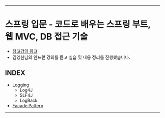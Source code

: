 ___
# 스프링 입문 - 코드로 배우는 스프링 부트, 웹 MVC, DB 접근 기술
- [참고강의 링크](https://www.inflearn.com/course/%EC%8A%A4%ED%94%84%EB%A7%81-%EC%9E%85%EB%AC%B8-%EC%8A%A4%ED%94%84%EB%A7%81%EB%B6%80%ED%8A%B8/dashboard)
- 김영한님의 인프런 강의를 듣고 실습 및 내용 정리를 진행했습니다.

## INDEX
  - [Logging](#logging)
    - Log4J
    - SLF4J
    - LogBack
  - [Facade Pattern](#facade-pattern)
___